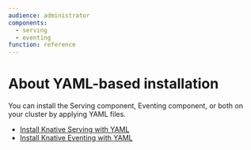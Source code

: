 ```yaml
---
audience: administrator
components:
  - serving
  - eventing
function: reference
---
```


# About YAML-based installation

You can install the Serving component, Eventing component, or both on your cluster
by applying YAML files.

<!--TODO: Add reason to choose this install method -->

- [Install Knative Serving with YAML](serving/install-serving-with-yaml.md)
- [Install Knative Eventing with YAML](eventing/install-eventing-with-yaml.md)
